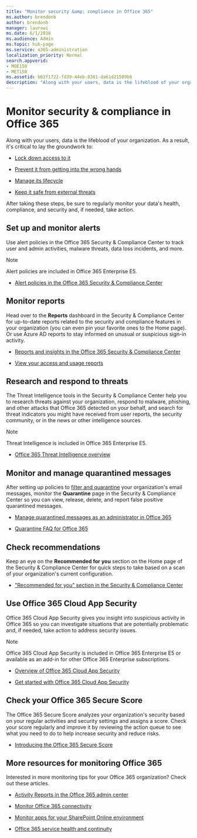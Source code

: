 ```yaml
---
title: "Monitor security &amp; compliance in Office 365"
ms.author: brendonb
author: brendonb
manager: laurawi
ms.date: 6/1/2018
ms.audience: Admin
ms.topic: hub-page
ms.service: o365-administration
localization_priority: Normal
search.appverid: 
- MOE150
- MET150
ms.assetid: b62f1722-fd39-44eb-8361-da61d21509b6
description: "Along with your users, data is the lifeblood of your organization. As a result, it's critical to lay the groundwork to:"
---
```


# Monitor security &amp; compliance in Office 365

Along with your users, data is the lifeblood of your organization. As a result, it's critical to lay the groundwork to:
  
- [Lock down access to it](protect-access-to-data-and-services.md)
    
- [Prevent it from getting into the wrong hands](prevent-data-loss.md)
    
- [Manage its lifecycle](manage-data-governance.md)
    
- [Keep it safe from external threats](protect-against-threats.md)
    
After taking these steps, be sure to regularly monitor your data's health, compliance, and security and, if needed, take action. 
  
## Set up and monitor alerts

Use alert policies in the Office 365 Security &amp; Compliance Center to track user and admin activities, malware threats, data loss incidents, and more. 
  
> [!NOTE]
> Alert policies are included in Office 365 Enterprise E5. 
  
- [Alert policies in the Office 365 Security &amp; Compliance Center](alert-policies.md)
    
## Monitor reports

Head over to the **Reports** dashboard in the Security &amp; Compliance Center for up-to-date reports related to the security and compliance features in your organization (you can even pin your favorite ones to the Home page). Or use Azure AD reports to stay informed on unusual or suspicious sign-in activity. 
  
- [Reports and insights in the Office 365 Security &amp; Compliance Center](reports-and-insights-in-security-and-compliance.md)
    
- [View your access and usage reports](https://docs.microsoft.com/en-us/azure/active-directory/active-directory-view-access-usage-reports)
    
## Research and respond to threats

The Threat Intelligence tools in the Security &amp; Compliance Center help you to research threats against your organization, respond to malware, phishing, and other attacks that Office 365 detected on your behalf, and search for threat indicators you might have received from user reports, the security community, or in the news or other intelligence sources.
  
> [!NOTE]
> Threat Intelligence is included in Office 365 Enterprise E5. 
  
- [Office 365 Threat Intelligence overview](office-365-ti.md)
    
## Monitor and manage quarantined messages

After setting up policies to [filter and quarantine](quarantine-email-messages.md) your organization's email messages, monitor the **Quarantine** page in the Security &amp; Compliance Center so you can view, release, delete, and report false positive quarantined messages. 
  
- [Manage quarantined messages as an administrator in Office 365](manage-quarantined-messages-and-files.md)
    
- [Quarantine FAQ for Office 365](quarantine-faq.md)
    
## Check recommendations

Keep an eye on the **Recommended for you** section on the Home page of the Security &amp; Compliance Center for quick steps to take based on a scan of your organization's current configuration. 
  
- ["Recommended for you" section in the Security &amp; Compliance Center](https://support.office.com/article/84277f87-7406-4606-8197-944d5c11bb34)
    
## Use Office 365 Cloud App Security

Office 365 Cloud App Security gives you insight into suspicious activity in Office 365 so you can investigate situations that are potentially problematic and, if needed, take action to address security issues. 
  
> [!NOTE]
> Office 365 Cloud App Security is included in Office 365 Enterprise E5 or available as an add-in for other Office 365 Enterprise subscriptions. 
  
- [Overview of Office 365 Cloud App Security](office-365-cas-overview.md)
    
- [Get started with Office 365 Cloud App Security](get-ready-for-office-365-cas.md)
    
## Check your Office 365 Secure Score

The Office 365 Secure Score analyzes your organization's security based on your regular activities and security settings and assigns a score. Check your score regularly and improve it by reviewing the action queue to see what you need to do to help increase security and reduce risks.
  
- [Introducing the Office 365 Secure Score](office-365-secure-score.md)
    
## More resources for monitoring Office 365

Interested in more monitoring tips for your Office 365 organization? Check out these articles. 
  
- [Activity Reports in the Office 365 admin center](https://support.office.com/article/0d6dfb17-8582-4172-a9a9-aed798150263)
    
- [Monitor Office 365 connectivity](https://support.office.com/article/53cdb60c-a6b2-4848-b3ff-e7b75dc3fd1f)
    
- [Monitor apps for your SharePoint Online environment](https://support.office.com/article/81daca87-ef0c-4602-af89-9a749dbef377)
    
- [Office 365 service health and continuity](https://go.microsoft.com/fwlink/?linkid=394289)
    

